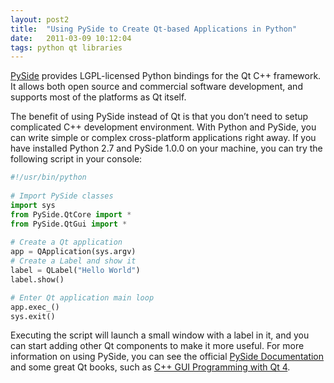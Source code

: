 ```yaml
---
layout: post2
title:  "Using PySide to Create Qt-based Applications in Python"
date:   2011-03-09 10:12:04
tags: python qt libraries
---
```


[PySide][pyside] provides LGPL-licensed Python bindings for the Qt C++ framework. It allows both open source and commercial software development, and supports most of the platforms as Qt itself.

The benefit of using PySide instead of Qt is that you don’t need to setup complicated C++ development environment. With Python and PySide, you can write simple or complex cross-platform applications right away. If you have installed Python 2.7 and PySide 1.0.0 on your machine, you can try the following script in your console:

```python
#!/usr/bin/python
 
# Import PySide classes
import sys
from PySide.QtCore import *
from PySide.QtGui import *
 
# Create a Qt application 
app = QApplication(sys.argv)
# Create a Label and show it
label = QLabel("Hello World")
label.show()

# Enter Qt application main loop
app.exec_()
sys.exit()
```

Executing the script will launch a small window with a label in it, and you can start adding other Qt components to make it more useful. For more information on using PySide, you can see the official [PySide Documentation][pyside-doc] and some great Qt books, such as [C++ GUI Programming with Qt 4][cpp-gui-programming-with-qt4].

[pyside]: http://www.pyside.org/
[pyside-doc]: http://developer.qt.nokia.com/wiki/PySideDocumentation/
[cpp-gui-programming-with-qt4]: http://www.amazon.com/Programming-Prentice-Source-Software-Development/dp/0132354160/ref=sr_1_1?s=books&ie=UTF8&qid=1299737275&sr=1-1

